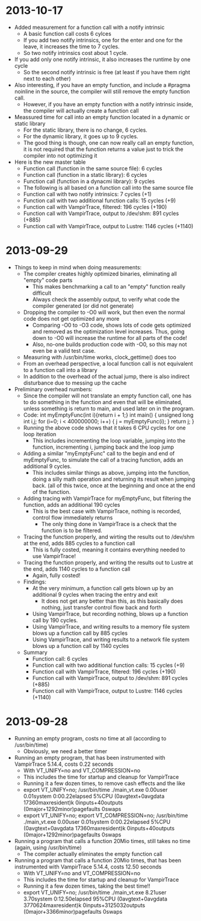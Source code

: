 2013-10-17
==========
- Added measurement for a function call with a notify intrinsic
  - A basic function call costs 6 cylces
  - If you add two notify intrinsics, one for the enter and one for the leave, it increases 
    the time to 7 cycles.
  - So two notify intrinsics cost about 1 cycle.
- If you add only one notify intrinsic, it also increases the runtime by one cycle
  - So the second notify intrinsic is free (at least if you have them right next to each other)
- Also interesting, if you have an empty function, and include a #pragma noinline
  in the source, the compiler will still remove the empty function call.
  - However, if you have an empty function with a notify intrinsic inside, the compiler will
    actually create a function call
- Meassured time for call into an empty function located in a dynamic or static library
  - For the static library, there is no change, 6 cycles.
  - For the dynamic library, it goes up to 9 cycles.
  - The good thing is though, one can now really call an empty function, it is not
    required that the function returns a value just to trick the compiler into not optimizing it
- Here is the new master table
  - Function call (function in the same source file):      6 cycles
  - Function call (function in a static library):          6 cycles
  - Function call (function in a dynacmi library):         9 cycles
  - The following is all based on a function call into the same source file
  - Function call with two notify intrinsics:              7 cycles    (+1)
  - Function call with two additional function calls:     15 cycles    (+9)
  - Function call with VampirTrace, filtered:            196 cycles  (+190) 
  - Function call with VampirTrace, output to /dev/shm:  891 cycles  (+885) 
  - Function call with VampirTrace, output to Lustre:   1146 cycles (+1140)


2013-09-29
==========
- Things to keep in mind when doing measurements:
  - The compiler creates highly optimized binaries, eliminating all "empty" code parts
    - This makes benchmarking a call to an "empty" function really difficult
    - Always check the assembly output, to verify what code the compiler generated (or did not generate)
  - Dropping the compiler to -O0 will work, but then even the normal code does not get optimized any more
    - Comparing -O0 to -O3 code, shows lots of code gets optimized and removed as the optimization
      level increases. Thus, going down to -O0 will increase the runtime for all parts of the code!
    - Also, no-one builds production code with -O0, so this may not even be a valid test case.
  - Measuring with /usr/bin/time works, clock_gettime() does too
  - From an overhead perspective, a local function call is not equivalent to a function call into a library
  - In addition to the overhead of the actual jump, there is also indirect disturbance due to messing up the cache
- Preliminary overhead numbers:
  - Since the compiler will not translate an empty function call, one has to do something in the function and 
    even that will be eliminated, unless something is return to main, and used later on in the program.
  - Code:
    int myEmptyFunc(int i){return i + 1;}
    int main() {
      unsigned long int i,j;
      for (i=0; i < 400000000; i++) { j = myEmptyFunc(i); }
      return j;
    }
  - Running the above code shows that it takes 6 CPU cycles for one loop iteration
    - This includes incrementing the loop variable, jumping into the function, incrementing i, jumping back
      and the loop jump
  - Adding a similar "myEmptyFunc" call to the begin and end of myEmptyFunc, to simulate the call of a tracing
    function, adds an additional 9 cycles.
    - This includes similar things as above, jumping into the function, doing a silly math operation and returning
      its result when jumping back. (all of this twice, once at the beginning and once at the end of the function.
  - Adding tracing with VampirTrace for myEmptyFunc, but filtering the function, adds an additional 190 cycles
    - This is the best case with VampirTrace, nothing is recorded, control flow immediately returns
      - The only thing done in VampirTrace is a check that the function is to be filtered.
  - Tracing the function properly, and wirting the results out to /dev/shm at the end, adds 885 cycles to a function call
    - This is fully costed, meaning it contains everything needed to use VampirTrace!
  - Tracing the function properly, and writing the results out to Lustre at the end, adds 1140 cycles to a function call
    - Again, fully costed!
  - Findings:
    - At the very minimum, a function call gets blown up by an additional 9 cycles when tracing the entry and exit
      - It does not get any better than this, as this basically does nothing, just transfer control flow back and forth
    - Using VampirTrace, but recording nothing, blows up a function call by 190 cycles.
    - Using VampirTrace, and writing results to a memory file system blows up a function call by 885 cycles
    - Using VampirTrace, and writing results to a network file system blows up a function call by 1140 cycles
  - Summary
    - Function call:                                         6 cycles
    - Function call with two additional function calls:     15 cycles    (+9)
    - Function call with VampirTrace, filtered:            196 cycles  (+190) 
    - Function call with VampirTrace, output to /dev/shm:  891 cycles  (+885) 
    - Function call with VampirTrace, output to Lustre:   1146 cycles (+1140)

2013-09-28
==========
- Running an empty program, costs no time at all (according to /usr/bin/time)
  - Obviously, we need a better timer
- Running an empty program, that has been instrumented with VampirTrace 5.14.4, costs 0.22 seconds
  - With VT_UNIFY=no and VT_COMPRESSION=no
  - This includes the time for startup and cleanup for VampirTrace
  - Running it a few dozen times, to remove cash effects and the like
  - export VT_UNIFY=no; /usr/bin/time ./main_vt.exe 
    0.00user 0.01system 0:00.22elapsed 5%CPU (0avgtext+0avgdata 17360maxresident)k
    0inputs+40outputs (0major+1292minor)pagefaults 0swaps
  - export VT_UNIFY=no; export VT_COMPRESSION=no; /usr/bin/time ./main_vt.exe 
    0.00user 0.01system 0:00.22elapsed 5%CPU (0avgtext+0avgdata 17360maxresident)k
    0inputs+40outputs (0major+1292minor)pagefaults 0swaps
- Running a program that calls a function 20Mio times, still takes no time (again, using /usr/bin/time)
  - The compiler actually eliminates the empty function call
- Running a program that calls a function 20Mio times, that has been instrumented with VampirTrace 5.14.4, costs 12.50 seconds
  - With VT_UNIFY=no and VT_COMPRESSION=no
  - This includes the time for startup and cleanup for VampirTrace
  - Running it a few dozen times, taking the best time!!
  - export VT_UNIFY=no; /usr/bin/time ./main_vt.exe 
    8.21user 3.70system 0:12.50elapsed 95%CPU (0avgtext+0avgdata 3770624maxresident)k
    0inputs+3125032outputs (0major+3366minor)pagefaults 0swaps
